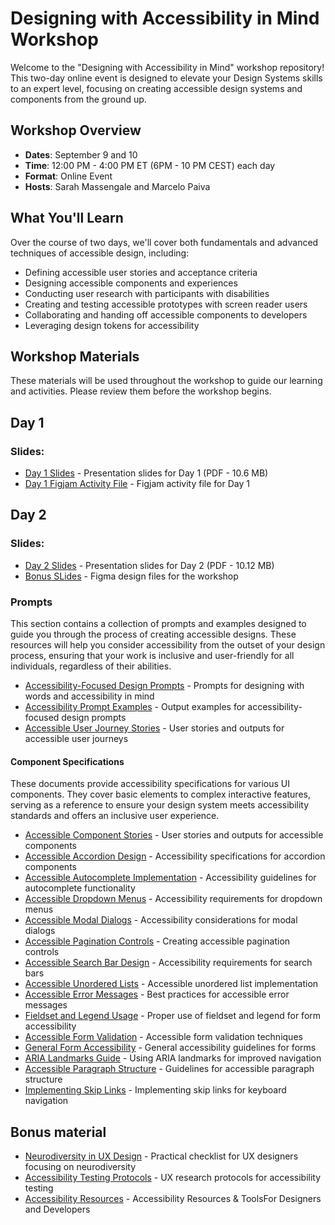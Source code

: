 # Designing with Accessibility in Mind Workshop

Welcome to the "Designing with Accessibility in Mind" workshop repository! This two-day online event is designed to elevate your Design Systems skills to an expert level, focusing on creating accessible design systems and components from the ground up.

## Workshop Overview

- **Dates**: September 9 and 10
- **Time**: 12:00 PM - 4:00 PM ET (6PM - 10 PM CEST) each day
- **Format**: Online Event
- **Hosts**: Sarah Massengale and Marcelo Paiva

## What You'll Learn

Over the course of two days, we'll cover both fundamentals and advanced techniques of accessible design, including:

- Defining accessible user stories and acceptance criteria
- Designing accessible components and experiences
- Conducting user research with participants with disabilities
- Creating and testing accessible prototypes with screen reader users
- Collaborating and handing off accessible components to developers
- Leveraging design tokens for accessibility


## Workshop Materials

These materials will be used throughout the workshop to guide our learning and activities. Please review them before the workshop begins.

## Day 1

### Slides:

- [Day 1 Slides](slides/Accessible%20Design%20Systems%20Workshop%20-%20Day%201.pdf) - Presentation slides for Day 1 (PDF - 10.6 MB)
- [Day 1 Figjam Activity File](https://www.figma.com/board/Hbyijujgr9ntLGQ28ZMd9U/a11y--Workshop-Activities-%5BSep-2024%5D?node-id=2030-3626) - Figjam activity file for Day 1


## Day 2 

### Slides:

- [Day 2 Slides](/slides/Accessible%20Design%20Systems%20Workshop%20-%20Day%202.pdf) - Presentation slides for Day 2 (PDF - 10.12 MB)
- [Bonus SLides](/slides/Accessible%20Design%20Systems%20Workshop%20-%20Bonus.pdf) - Figma design files for the workshop

### Prompts

This section contains a collection of prompts and examples designed to guide you through the process of creating accessible designs. These resources will help you consider accessibility from the outset of your design process, ensuring that your work is inclusive and user-friendly for all individuals, regardless of their abilities.

- [Accessibility-Focused Design Prompts](a11y-prompts.md) - Prompts for designing with words and accessibility in mind
- [Accessibility Prompt Examples](a11y-prompts-output.md) - Output examples for accessibility-focused design prompts
- [Accessible User Journey Stories](a11y-stories-output-journeys.md) - User stories and outputs for accessible user journeys


#### Component Specifications

These documents provide accessibility specifications for various UI components. They cover basic elements to complex interactive features, serving as a reference to ensure your design system meets accessibility standards and offers an inclusive user experience.

- [Accessible Component Stories](a11y-stories-output-components.md) - User stories and outputs for accessible components
- [Accessible Accordion Design](component-specs/a11y-accordion.md) - Accessibility specifications for accordion components
- [Accessible Autocomplete Implementation](component-specs/a11y-autocomplete.md) - Accessibility guidelines for autocomplete functionality
- [Accessible Dropdown Menus](component-specs/a11y-dropdown.md) - Accessibility requirements for dropdown menus
- [Accessible Modal Dialogs](component-specs/a11y-modal-dialog.md) - Accessibility considerations for modal dialogs
- [Accessible Pagination Controls](component-specs/a11y-pagination.md) - Creating accessible pagination controls
- [Accessible Search Bar Design](component-specs/a11y-search-bar.md) - Accessibility requirements for search bars
- [Accessible Unordered Lists](component-specs/a11y-unordered-list.md) - Accessible unordered list implementation
- [Accessible Error Messages](component-specs/a11y-error-messages.md) - Best practices for accessible error messages
- [Fieldset and Legend Usage](component-specs/a11y-fieldset-legend.md) - Proper use of fieldset and legend for form accessibility
- [Accessible Form Validation](component-specs/a11y-form-validation.md) - Accessible form validation techniques
- [General Form Accessibility](component-specs/a11y-forms.md) - General accessibility guidelines for forms
- [ARIA Landmarks Guide](component-specs/a11y-landmarks.md) - Using ARIA landmarks for improved navigation
- [Accessible Paragraph Structure](component-specs/a11y-paragraph.md) - Guidelines for accessible paragraph structure
- [Implementing Skip Links](component-specs/a11y-skip-links.md) - Implementing skip links for keyboard navigation



## Bonus material

- [Neurodiversity in UX Design](a11y-neurodiversity-ux.md) - Practical checklist for UX designers focusing on neurodiversity
- [Accessibility Testing Protocols](ux-protocols.md) - UX research protocols for accessibility testing
- [Accessibility Resources](https://mpaiva.github.io/a11y-links/) - Accessibility Resources & ToolsFor Designers and Developers

